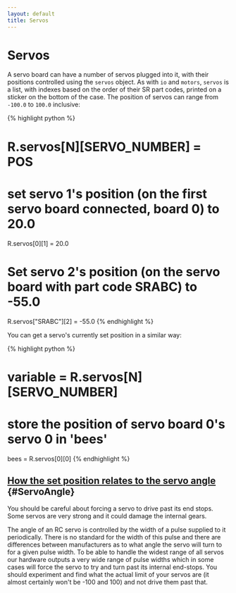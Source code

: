 ```yaml
---
layout: default
title: Servos
---
```

Servos
======

A servo board can have a number of servos plugged into it, with their positions controlled using the `servos` object.
As with `io` and `motors`, `servos` is a list, with indexes based on the order of their SR part codes, printed on a sticker on the bottom of the case. The position of servos can range from `-100.0` to `100.0` inclusive:

{% highlight python %}
# R.servos[N][SERVO_NUMBER] = POS

# set servo 1's position (on the first servo board connected, board 0) to 20.0
R.servos[0][1] = 20.0
# Set servo 2's position (on the servo board with part code SRABC) to -55.0
R.servos["SRABC"][2] = -55.0
{% endhighlight %}

You can get a servo's currently set position in a similar way:

{% highlight python %}
# variable = R.servos[N][SERVO_NUMBER]

# store the position of servo board 0's servo 0 in 'bees'
bees = R.servos[0][0]
{% endhighlight %}

[How the set position relates to the servo angle](/docs/programming/sr/servos/#ServoAngle) {#ServoAngle}
-----------------------------------------------

<div class="warning">
You should be careful about forcing a servo to drive past its end stops.
Some servos are very strong and it could damage the internal gears.
</div>

The angle of an RC servo is controlled by the width of a pulse supplied to it periodically.
There is no standard for the width of this pulse and there are differences between manufacturers as to what angle the servo will turn to for a given pulse width.
To be able to handle the widest range of all servos our hardware outputs a very wide range of pulse widths which in some cases will force the servo to try and turn past its internal end-stops.
You should experiment and find what the actual limit of your servos are (it almost certainly won't be -100 and 100) and not drive them past that.
